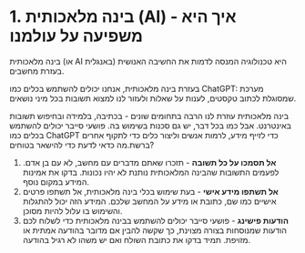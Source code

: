 # 1. בינה מלאכותית (AI) \- איך היא משפיעה על עולמנו

בינה מלאכותית (או AI באנגלית) היא טכנולוגיה המנסה לדמות את החשיבה האנושית בעזרת מחשבים.

בעזרת בינה מלאכותית, אנחנו יכולים להשתמש בכלים כמו ChatGPT: מערכת שמסוגלת לכתוב טקסטים, לענות על שאלות ולעזור לנו למצוא תשובות בכל מיני נושאים.

בינה מלאכותית עוזרת לנו הרבה בתחומים שונים \- בכתיבה, בלמידה ובחיפוש תשובות באינטרנט. אבל כמו בכל דבר, יש גם סכנות בשימוש בה. פושעי סייבר יכולים להשתמש בכלים כמו ChatGPT כדי לזייף מידע, לרמות אנשים וליצור כלים כדי לתקוף אחרים ברשת.מה כדאי לדעת כדי להישאר בטוחים?

1. **אל תסמכו על כל תשובה** - תזכרו שאתם מדברים עם מחשב, לא עם בן אדם. לפעמים התשובות שהבינה המלאכותית נותנת לא יהיו נכונות. בדקו את אמינות המידע במקום נוסף.  
2. **אל תשתפו מידע אישי** - בעת שימוש בכלי בינה מלאכותית, אל תשתפו פרטים אישיים כמו שם, כתובת או מידע על המחשב שלכם. המידע הזה יכול להתגלות והשימוש בו עלול להיות מסוכן.
3. **הודעות פישינג** - פושעי סייבר יכולים להשתמש בבינה מלאכותית כדי לשלוח לכם הודעות שמנוסחות בצורה מצוינת, כך שקשה להבין אם מדובר בהודעה אמתית או מזויפת. תמיד בדקו את כתובת השולח ואם יש משהו לא רגיל בהודעה.
